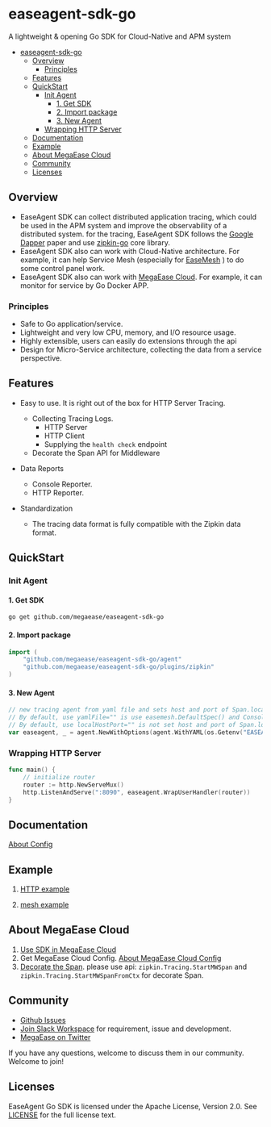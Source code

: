 # easeagent-sdk-go

A lightweight & opening Go SDK for Cloud-Native and APM system

- [easeagent-sdk-go](#easeagent-sdk-go)
  - [Overview](#overview)
    - [Principles](#principles)
  - [Features](#features)
  - [QuickStart](#quickstart)
    - [Init Agent](#init-agent)
      - [1. Get SDK](#1-get-sdk)
      - [2. Import package](#2-import-package)
      - [3. New Agent](#3-new-agent)
    - [Wrapping HTTP Server](#wrapping-http-server)
  - [Documentation](#documentation)
  - [Example](#example)
  - [About MegaEase Cloud](#about-megaease-cloud)
  - [Community](#community)
  - [Licenses](#licenses)

## Overview

- EaseAgent SDK can collect distributed application tracing, which could be used in the APM system and improve the observability of a distributed system. for the tracing, EaseAgent SDK follows the [Google Dapper](https://research.google/pubs/pub36356/) paper and use [zipkin-go](https://github.com/openzipkin/zipkin-go) core library. 
- EaseAgent SDK also can work with Cloud-Native architecture. For example, it can help Service Mesh (especially for [EaseMesh](https://github.com/megaease/easemesh/) ) to do some control panel work.
- EaseAgent SDK also can work with [MegaEase Cloud](https://cloud.megaease.com/). For example, it can monitor for service by Go Docker APP.

### Principles
- Safe to Go application/service.
- Lightweight and very low CPU, memory, and I/O resource usage.
- Highly extensible, users can easily do extensions through the api
- Design for Micro-Service architecture, collecting the data from a service perspective.

## Features
* Easy to use. It is right out of the box for HTTP Server Tracing.
  * Collecting Tracing Logs.
    * HTTP Server
    * HTTP Client
    * Supplying the `health check` endpoint
  * Decorate the Span API for Middleware

* Data Reports
  * Console Reporter.
  * HTTP Reporter.

* Standardization
    * The tracing data format is fully compatible with the Zipkin data format.

## QuickStart
### Init Agent
#### 1. Get SDK
```shell
go get github.com/megaease/easeagent-sdk-go
```
#### 2. Import package

```go
import (
    "github.com/megaease/easeagent-sdk-go/agent"
    "github.com/megaease/easeagent-sdk-go/plugins/zipkin"
)
```
#### 3. New Agent
```go
// new tracing agent from yaml file and sets host and port of Span.localEndpoint
// By default, use yamlFile="" is use easemesh.DefaultSpec() and Console Reporter for tracing.
// By default, use localHostPort="" is not set host and port of Span.localEndpoint.
var easeagent, _ = agent.NewWithOptions(agent.WithYAML(os.Getenv("EASEAGENT_CONFIG"), ":8090"))
```
### Wrapping HTTP Server
```go
func main() {
	// initialize router
	router := http.NewServeMux()
	http.ListenAndServe(":8090", easeagent.WrapUserHandler(router))
}
```

## Documentation
[About Config](./doc/about-config.md)

## Example

1. [HTTP example](./example/http/main.go)

2. [mesh example](./example/mesh/main.go)

## About MegaEase Cloud 
1. [Use SDK in MegaEase Cloud](./doc/how-to-use.md)
2. Get MegaEase Cloud Config. [About MegaEase Cloud Config](./doc/megaease-cloud-config.md)
3. [Decorate the Span](./doc/middleware-span.md). please use api: `zipkin.Tracing.StartMWSpan` and `zipkin.Tracing.StartMWSpanFromCtx` for decorate Span.

## Community

* [Github Issues](https://github.com/megaease/easeagent-php-go/issues)
* [Join Slack Workspace](https://join.slack.com/t/openmegaease/shared_invite/zt-upo7v306-lYPHvVwKnvwlqR0Zl2vveA) for requirement, issue and development.
* [MegaEase on Twitter](https://twitter.com/megaease)

If you have any questions, welcome to discuss them in our community. Welcome to join!


## Licenses
EaseAgent Go SDK is licensed under the Apache License, Version 2.0. See [LICENSE](./LICENSE) for the full license text.

